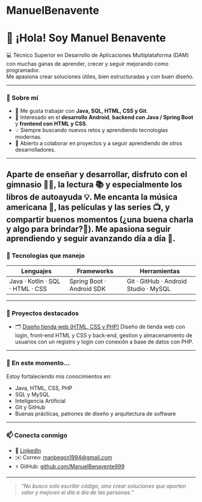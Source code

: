 # ManuelBenavente
# 👋 ¡Hola! Soy Manuel Benavente

💻 Técnico Superior en Desarrollo de Aplicaciones Multiplataforma (DAM) con muchas ganas de aprender, crecer y seguir mejorando como programador.  
Me apasiona crear soluciones útiles, bien estructuradas y con buen diseño.

---

### 🚀 Sobre mí
- 🔧 Me gusta trabajar con **Java, SQL, HTML, CSS y Git**.  
- 📱 Interesado en el **desarrollo Android**, **backend con Java / Spring Boot** y **frontend con HTML y CSS**.  
- 💡 Siempre buscando nuevos retos y aprendiendo tecnologías modernas.  
- 🤝 Abierto a colaborar en proyectos y a seguir aprendiendo de otros desarrolladores.

---
Aparte de enseñar y desarrollar, disfruto con el gimnasio 🏋️‍♂️, la lectura 📚 y especialmente los libros de autoayuda 💡. Me encanta la música americana 🎵, las películas y las series 📺, y compartir buenos momentos (¿una buena charla y algo para brindar?🍻). Me apasiona seguir aprendiendo y seguir avanzando día a día 🚀.
---

### 🧰 Tecnologías que manejo
| Lenguajes | Frameworks | Herramientas |
|------------|-------------|---------------|
| Java · Kotlin · SQL · HTML · CSS | Spring Boot · Android SDK | Git · GitHub · Android Studio · MySQL |

---

### 📂 Proyectos destacados
- 🗂️ [Diseño tienda web (HTML, CSS y PHP)]([https://github.com/ManuelB/TaskManagerApp](https://github.com/ManuelBenavente999/Proyecto-Final-1DAM-Yestelle))  
  Diseño de tienda web con login, front-end HTML y CSS y back-end, gestion y almacenamiento de usuarios con un registro y login con conexión a base de datos con PHP.

---

### 🌱 En este momento...
Estoy fortaleciendo mis conocimientos en:
- Java, HTML, CSS, PHP
- SQL y MySQL
- Inteligencia Artificial
- Git y GitHub
- Buenas prácticas, patrones de diseño y arquitectura de software

---

### 📫 Conecta conmigo
- 💼 [LinkedIn](https://linkedin.com/in/manuelbenaventecarrillo)  
- ✉️ Correo: manbegon1994@gmail.com  
- ⚡ GitHub: [github.com/ManuelBenavente999](https://github.com/ManuelBenavente999)

---

> _“No busco solo escribir código, sino crear soluciones que aporten valor y mejoren el día a día de las personas.”_

